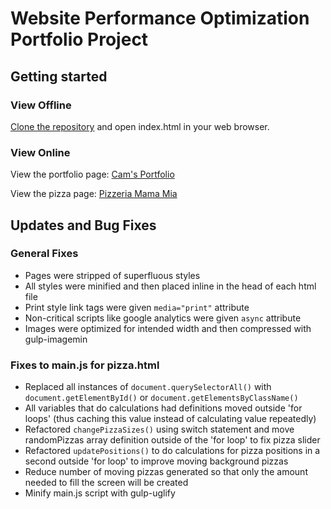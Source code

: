 # Website Performance Optimization Portfolio Project

## Getting started
### View Offline
[Clone the repository](https://github.com/22guille/Optimizations.git) and open index.html in your web browser.

### View Online
View the portfolio page: [Cam's Portfolio](https://22guille.github.io/Optimizations/)

View the pizza page: [Pizzeria Mama Mia](https://22guille.github.io/Optimizations/views/pizza.html)

## Updates and Bug Fixes
### General Fixes
* Pages were stripped of superfluous styles
* All styles were minified and then placed inline in the head of each html file
* Print style link tags were given ```media="print"``` attribute
* Non-critical scripts like google analytics were given ```async``` attribute
* Images were optimized for intended width and then compressed with gulp-imagemin

### Fixes to main.js for pizza.html
* Replaced all instances of ```document.querySelectorAll()``` with ```document.getElementById()``` or ```document.getElementsByClassName()```
* All variables that do calculations had definitions moved outside 'for loops' (thus caching this value instead of calculating value repeatedly)
* Refactored ```changePizzaSizes()``` using switch statement and move randomPizzas array definition outside of the 'for loop' to fix pizza slider
* Refactored ```updatePositions()``` to do calculations for pizza positions in a second outside 'for loop' to improve moving background pizzas
* Reduce number of moving pizzas generated so that only the amount needed to fill the screen will be created
* Minify main.js script with gulp-uglify
